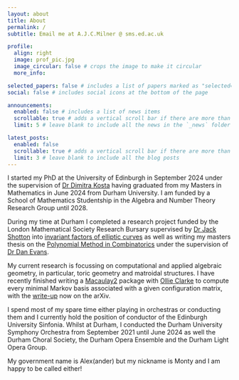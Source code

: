 ```yaml
---
layout: about
title: About
permalink: /
subtitle: Email me at A.J.C.Milner @ sms.ed.ac.uk

profile:
  align: right
  image: prof_pic.jpg
  image_circular: false # crops the image to make it circular
  more_info: 

selected_papers: false # includes a list of papers marked as "selected={true}"
social: false # includes social icons at the bottom of the page

announcements:
  enabled: false # includes a list of news items
  scrollable: true # adds a vertical scroll bar if there are more than 3 news items
  limit: 5 # leave blank to include all the news in the `_news` folder

latest_posts:
  enabled: false
  scrollable: true # adds a vertical scroll bar if there are more than 3 new posts items
  limit: 3 # leave blank to include all the blog posts
---
```


I started my PhD at the University of Edinburgh in September 2024 under the supervision of [Dr Dimitra Kosta](https://sites.google.com/view/dkosta) having graduated from my Masters in Mathematics in June 2024 from Durham University. I am funded by a School of Mathematics Studentship in the Algebra and Number Theory Research Group until 2028.

During my time at Durham I completed a research project funded by the London Mathematical Society Research Bursary supervised by [Dr Jack Shotton](https://www.maths.dur.ac.uk/users/jack.g.shotton/) into [invariant factors of elliptic curves](/assets/pdf/curves.pdf) as well as writing my masters thesis on the [Polynomial Method in Combinatorics](/assets/pdf/PM.pdf) under the supervision of [Dr Dan Evans](https://www.durham.ac.uk/staff/daniel-evans/).

My current research is focussing on computational and applied algebraic geometry, in particular, toric geometry and matroidal structures. I have recently finished writing a [Macaulay2](https://macaulay2.com/) package with [Ollie Clarke](https://sites.google.com/view/oclarke-homepage/) to compute every minimal Markov basis associated with a given configuration matrix, with the [write-up](https://arxiv.org/abs/2502.19031) now on the arXiv.

I spend most of my spare time either playing in orchestras or conducting them and I currently hold the position of conductor of the Edinburgh University Sinfonia. Whilst at Durham, I conducted the Durham University Symphony Orchestra from September 2021 until June 2024 as well the Durham Choral Society, the Durham Opera Ensemble and the Durham Light Opera Group.

My government name is Alex(ander) but my nickname is Monty and I am happy to be called either!
